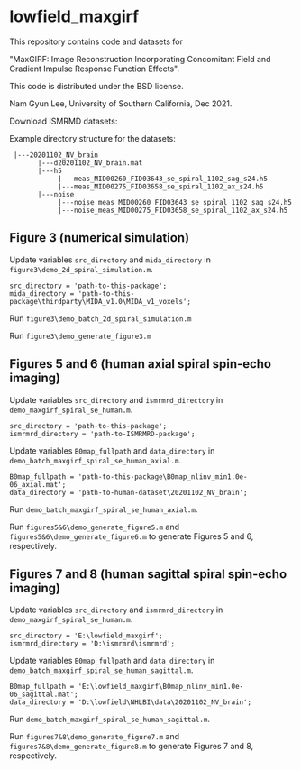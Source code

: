 # lowfield_maxgirf

This repository contains code and datasets for

"MaxGIRF: Image Reconstruction Incorporating Concomitant
Field and Gradient Impulse Response Function Effects".

This code is distributed under the BSD license.

Nam Gyun Lee, University of Southern California, Dec 2021.

Download ISMRMD datasets:

Example directory structure for the datasets:
 
     |---20201102_NV_brain           
		   |---d20201102_NV_brain.mat           
		   |---h5		   
       	        |---meas_MID00260_FID03643_se_spiral_1102_sag_s24.h5				
				|---meas_MID00275_FID03658_se_spiral_1102_ax_s24.h5		   
		   |---noise		        
				|---noise_meas_MID00260_FID03643_se_spiral_1102_sag_s24.h5		        
				|---noise_meas_MID00275_FID03658_se_spiral_1102_ax_s24.h5
 

## Figure 3 (numerical simulation)

Update variables `src_directory` and `mida_directory` in `figure3\demo_2d_spiral_simulation.m`.

    src_directory = 'path-to-this-package';
    mida_directory = 'path-to-this-package\thirdparty\MIDA_v1.0\MIDA_v1_voxels';
 
Run `figure3\demo_batch_2d_spiral_simulation.m`

Run `figure3\demo_generate_figure3.m`
 
## Figures 5 and 6 (human axial spiral spin-echo imaging)

Update variables `src_directory` and `ismrmrd_directory` in `demo_maxgirf_spiral_se_human.m`.

    src_directory = 'path-to-this-package';
    ismrmrd_directory = 'path-to-ISMRMRD-package';

Update variables `B0map_fullpath` and `data_directory` in `demo_batch_maxgirf_spiral_se_human_axial.m`.

    B0map_fullpath = 'path-to-this-package\B0map_nlinv_min1.0e-06_axial.mat';
    data_directory = 'path-to-human-dataset\20201102_NV_brain';

Run `demo_batch_maxgirf_spiral_se_human_axial.m`.

Run `figures5&6\demo_generate_figure5.m` and `figures5&6\demo_generate_figure6.m` to generate Figures 5 and 6, respectively.

## Figures 7 and 8 (human sagittal spiral spin-echo imaging)

Update variables `src_directory` and `ismrmrd_directory` in `demo_maxgirf_spiral_se_human.m`.

    src_directory = 'E:\lowfield_maxgirf';
    ismrmrd_directory = 'D:\ismrmrd\ismrmrd';

Update variables `B0map_fullpath` and `data_directory` in `demo_batch_maxgirf_spiral_se_human_sagittal.m`.

    B0map_fullpath = 'E:\lowfield_maxgirf\B0map_nlinv_min1.0e-06_sagittal.mat';
    data_directory = 'D:\lowfield\NHLBI\data\20201102_NV_brain';

Run `demo_batch_maxgirf_spiral_se_human_sagittal.m`.

Run `figures7&8\demo_generate_figure7.m` and `figures7&8\demo_generate_figure8.m` to generate Figures 7 and 8, respectively.
